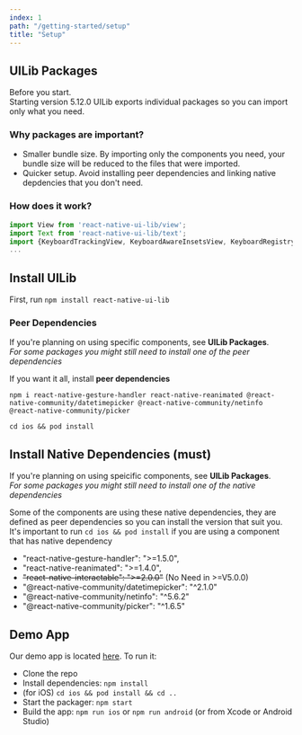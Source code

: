 ```yaml
---
index: 1
path: "/getting-started/setup"
title: "Setup"
---
```


## UILib Packages
Before you start.  
Starting version 5.12.0 UILib exports individual packages so you can import only what you need.  

### Why packages are important?
- Smaller bundle size. By importing only the components you need, your bundle size will be reduced to the files that were imported.
- Quicker setup. Avoid installing peer dependencies and linking native depdencies that you don't need. 

### How does it work?
```javascript
import View from 'react-native-ui-lib/view';
import Text from 'react-native-ui-lib/text';
import {KeyboardTrackingView, KeyboardAwareInsetsView, KeyboardRegistry, KeyboardAccessoryView, KeyboardUtils} from 'react-native-ui-lib/keyboard';
...
```


## Install UILib

First, run `npm install react-native-ui-lib`

### Peer Dependencies
If you're planning on using specific components, see **UILib Packages**.  
*For some packages you might still need to install one of the peer dependencies*

If you want it all, install **peer dependencies**
```
npm i react-native-gesture-handler react-native-reanimated @react-native-community/datetimepicker @react-native-community/netinfo @react-native-community/picker

cd ios && pod install
```


## Install Native Dependencies (must)
If you're planning on using speicific components, see **UILib Packages**.  
*For some packages you might still need to install one of the native dependencies*

Some of the components are using these native dependencies, they are defined as peer dependencies so you can install the version that suit you.  
It's important to run `cd ios && pod install` if you are using a component that has native dependency 

- "react-native-gesture-handler": ">=1.5.0",
- "react-native-reanimated": ">=1.4.0",
- ~~"react-native-interactable": ">=2.0.0"~~ (No Need in >=V5.0.0)
- "@react-native-community/datetimepicker": "^2.1.0"
- "@react-native-community/netinfo": "^5.6.2"
- "@react-native-community/picker": "^1.6.5"

## Demo App

Our demo app is located [here](https://github.com/wix/react-native-ui-lib/tree/master/demo). To run it:

- Clone the repo
- Install dependencies: `npm install`
- (for iOS) `cd ios && pod install && cd ..`
- Start the packager: `npm start`
- Build the app: `npm run ios` or `npm run android` (or from Xcode or Android Studio)

